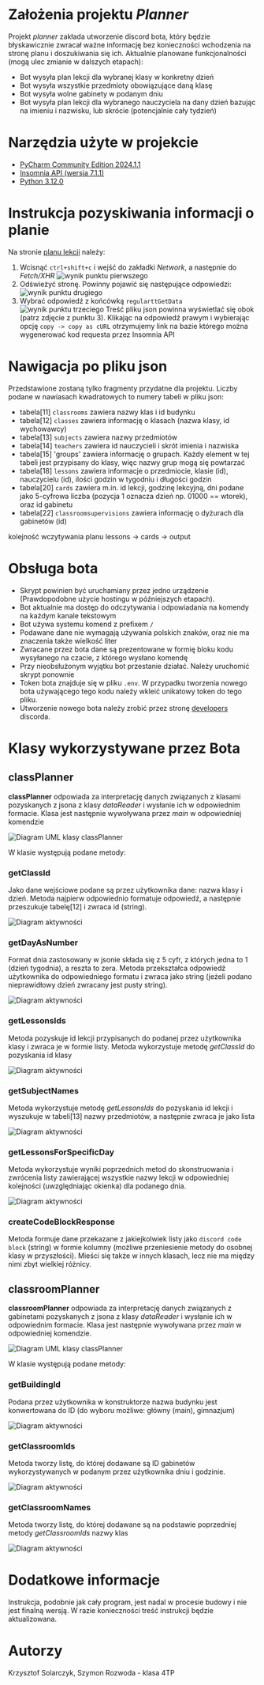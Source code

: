 # Założenia projektu *Planner*
Projekt *planner* zakłada utworzenie discord bota, który będzie błyskawicznie zwracał ważne informację bez konieczności wchodzenia na stronę planu i doszukiwania się ich. 
Aktualnie planowane funkcjonalności (mogą ulec zmianie w dalszych etapach):
* Bot wysyła plan lekcji dla wybranej klasy w konkretny dzień
* Bot wysyła wszystkie przedmioty obowiązujące daną klasę
* Bot wysyła wolne gabinety w podanym dniu
* Bot wysyła plan lekcji dla wybranego nauczyciela na dany dzień bazując na imieniu i nazwisku, lub skrócie (potencjalnie cały tydzień)


# Narzędzia użyte w projekcie
* [PyCharm Community Edition 2024.1.1](https://www.jetbrains.com/pycharm/download/other.html)
* [Insomnia API (wersja 7.1.1)](https://insomnia.rest/download)
* [Python 3.12.0](https://www.python.org/downloads/)

# Instrukcja pozyskiwania informacji o planie
Na stronie [planu lekcji](https://zsel.edupage.org/timetable/) należy:
1. Wcisnąć `ctrl+shift+c` i wejść do zakładki *Network*, a następnie do *Fetch/XHR*
![wynik punktu pierwszego](https://media.discordapp.net/attachments/809756120125538325/1247286969176821900/discordguide-1.png?ex=6668b482&is=66676302&hm=611577a169635a7e304691609cbb2007608ea3b1b2ddd641b5ece2714ead3b36&=&format=webp&quality=lossless&width=687&height=256)
2. Odświeżyć stronę. Powinny pojawić się następujące odpowiedzi:
![wynik punktu drugiego](https://media.discordapp.net/attachments/809756120125538325/1247287332328050708/image.png?ex=665f7a59&is=665e28d9&hm=177dede9437d75d21f79554b6466d1dff60443cc46432b1719157b8a8c6dc61f&=&format=webp&quality=lossless&width=1236&height=522)
3. Wybrać odpowiedź z końcówką `regularttGetData`
![wynik punktu trzeciego](https://media.discordapp.net/attachments/809756120125538325/1247287642832502885/image.png?ex=665f7aa3&is=665e2923&hm=d600e745ed94f157c0889e2196675e25f3799551b3f9f2070631a2a949fbd0d1&=&format=webp&quality=lossless&width=1222&height=628)
Treść pliku json powinna wyświetlać się obok (patrz zdjęcie z punktu 3). Klikając na odpowiedź prawym i wybierając opcję `copy -> copy as cURL` otrzymujemy link na bazie którego można wygenerować kod requesta przez Insomnia API

# Nawigacja po pliku json
Przedstawione zostaną tylko fragmenty przydatne dla projektu. Liczby podane w nawiasach kwadratowych to numery tabeli w pliku json:
* tabela[11] `classrooms` zawiera nazwy klas i id budynku
* tabela[12] `classes` zawiera informację o klasach (nazwa klasy, id wychowawcy)
* tabela[13] `subjects` zawiera nazwy przedmiotów
* tabela[14] `teachers` zawiera id nauczycieli i skrót imienia i nazwiska
* tabela[15] 'groups' zawiera informację o grupach. Każdy element w tej tabeli jest przypisany do klasy, więc nazwy grup mogą się powtarzać
* tabela[18] `lessons` zawiera informacje o przedmiocie, klasie (id), nauczycielu (id), ilości godzin w tygodniu i długości godzin
* tabela[20] `cards` zawiera m.in. id lekcji, godzinę lekcyjną, dni podane jako 5-cyfrowa liczba (pozycja 1 oznacza dzień np. 01000 == wtorek), oraz id gabinetu
* tabela[22] `classroomsupervisions` zawiera informację o dyżurach dla gabinetów (id)

  
kolejność wczytywania planu lessons -> cards -> output


# Obsługa bota
* Skrypt powinien być uruchamiany przez jedno urządzenie (Prawdopodobne użycie hostingu w późniejszych etapach).
* Bot aktualnie ma dostęp do odczytywania i odpowiadania na komendy na każdym kanale tekstowym
* Bot używa systemu komend z prefixem `/`
* Podawane dane nie wymagają używania polskich znaków, oraz nie ma znaczenia także wielkość liter
* Zwracane przez bota dane są prezentowane w formię bloku kodu wysyłanego na czacie, z którego wysłano komendę
* Przy nieobsłużonym wyjątku bot przestanie działać. Należy uruchomić skrypt ponownie
* Token bota znajduje się w pliku `.env`. W przypadku tworzenia nowego bota używającego tego kodu należy wkleić unikatowy token do tego pliku.
* Utworzenie nowego bota należy zrobić przez stronę [developers](https://discord.com/developers/applications) discorda.

# Klasy wykorzystywane przez Bota
## classPlanner
**classPlanner** odpowiada za interpretację danych związanych z klasami pozyskanych z jsona z klasy *dataReader* i wysłanie ich w odpowiednim formacie. Klasa jest następnie wywoływana przez *main* w odpowiedniej komendzie

![Diagram UML klasy classPlanner](https://media.discordapp.net/attachments/809756120125538325/1247290242411790356/PP11IiOm48NtFKMM_S5Ue0kfLWH1YjW3X6aoIZHDoinqKSIxEzOQmMOHoBplumtfM81adMFb8Z2R_NwAa1AI-QYCdiOacB4rB7Iy2Tc3G6jyS7BCF6n_YBKX1R6sBkPL0IuxyOhIVrSz-FfYckjYwlmEjXiUrdb2EcMFo9oJMlmJnS3ocuthz8PE1gqyfSMyppGkwC9BSDhp3tE48DXdZxSnk_Tdv4KLh858bz-vij1drM7o-d5V.png?ex=6668b78f&is=6667660f&hm=9307fce4635c30eb7e1798c5e74e6823f6df68d6eaf04dae0eab9aac2022222d&=&format=webp&quality=lossless&width=420&height=287)

W klasie występują podane metody:
### getClassId
Jako dane wejściowe podane są przez użytkownika dane: nazwa klasy i dzień. Metoda najpierw odpowiednio formatuje odpowiedź, a następnie przeszukuje tabelę[12] i zwraca id (string).

![Diagram aktywności](https://media.discordapp.net/attachments/809756120125538325/1247295081564733633/FP0nSiCW44LxJl4xf2j8HTogoQJFk5XBQtib30oiHcFrEKJkuuE58Obe-0pl3uyzPQMawyEP6aptaVRdBMZOo0jZT9JpEpsuDztWPPp9oKvb-xqP9ioq1CGrwnEZlBvklKaScTG0tQ2SAXpJpZkKBknUtx2rozds1f0hckCLp9mL6-JJ-dAqvxSMUcUFHcbf3SggWb5orIkSJFQCAVpxz1Mw9AQb9FQJNF-4iDt5CPhIQqsNMDVaZrRvVOZcLFWoYXy0.png?ex=6668bc11&is=66676a91&hm=788fe4412925bca3caf884e5a984715b630a23520c18a6b6834d9a47e48cb1cc&=&format=webp&quality=lossless&width=337&height=662)

### getDayAsNumber
Format dnia zastosowany w jsonie składa się z 5 cyfr, z których jedna to 1 (dzień tygodnia), a reszta to zera. Metoda przekształca odpowiedź użytkownika do odpowiedniego formatu i zwraca jako string (jeżeli podano nieprawidłowy dzień zwracany jest pusty string).

![Diagram aktywności](https://media.discordapp.net/attachments/809756120125538325/1247296442343751720/RT512iCW40NGlQSON2MxPDiIo5Ma6Yf9DPW9eLaMUefUfxbNftKpCdMX7vp_4EmND0dNswH-GVa1Aclkq7MWvnYyixitnyEDkWQykW0Lch5M0AVaS4q1TDlGqcVbfiL1HOtlBMSsZ4dscT2qMG0eZ58vNYbQ8nNk49GT8PNMPTzCGlacuH6OFI4AS_RlvpzIegHcLB9YcWy6wmV5Cq_vpFk2SLOzPVhM3m00.png?ex=665f82d5&is=665e3155&hm=7ec0a7fe332d983e43c1ee3f9843471dd84aa3ed0d5d9577584a6e89b1d25443&=&format=webp&quality=lossless&width=1025&height=568)

### getLessonsIds
Metoda pozyskuje id lekcji przypisanych do podanej przez użytkownika klasy i zwraca je w formie listy. Metoda wykorzystuje metodę *getClassId* do pozyskania id klasy

![Diagram aktywności](https://media.discordapp.net/attachments/809756120125538325/1247299936005914785/JP0nJiGm44Lxd-9tIQwG5Am4JJew2hI5MS-oapLsv9aeIafkmNtWNeoyAq5bo_zzFSySH7tHvIEwUd7zcFWq-SYxjmEHH78QWs3orunv4QK9aKMtmVKlsvf_FdrYmZlfO_GYOsWxIvxBliqiDLgtnDS58UDq8mPNQ2Ql3kX7fL9DSzbfX_etYjzVQ6vYQGQ3-8psNiL4ebZ1hqrzuI3DyQ63NYYXLN_jZ0VwfnogspWEpT7aVwCCXb0AVBv_0-k58w4rldDz8LrA-a-BvjaTh65R-WK0.png?ex=665f8616&is=665e3496&hm=ec14cd98c3bef2c2bbe52d9ed8ff23f8707a3af6c8868a1c5bc8b9def61ccb55&=&format=webp&quality=lossless&width=328&height=662)

### getSubjectNames
Metoda wykorzystuje metodę *getLessonsIds* do pozyskania id lekcji i wyszukuje w tabeli[13] nazwy przedmiotów, a następnie zwraca je jako lista

![Diagram aktywności](https://media.discordapp.net/attachments/809756120125538325/1247298674825101393/VP0_JiCm5CPtd-BRabuXKKK7bae8iJ4W1hTvfKuSE_9xLfICt8BxmBqmYLMWGcI9xU_Fxzax5XqazbOj2rKzJgF_UDNE45v8xeZPEzutN6vgLJs4UHeCB-euETD5D1vsCILFSkoTERRQcbcd7pWUMZhAlUw9qUhEOuWirC8QbgbMWGRIee1gBnIMo11ccY7wGFRz3SNQpKMTJEQ4qZmLfYcUqH8Bnc_qpGPo9eTITBTHID-b6_YdFq-u0e0LqcR8Tel4ovQlasjABh_rpV8aAUTqJodP-5ztho_UGo3TvHsvnfn-p8hnR2oXJ5MfFCj_I5KWYS5T4LZye7Of57lx2G00.png?ex=665f84e9&is=665e3369&hm=56b536f9e63340fd8944e887e4710e043ece9dc8f046dd302363c58343e6dd3c&=&format=webp&quality=lossless&width=290&height=661)

### getLessonsForSpecificDay
Metoda wykorzystuje wyniki poprzednich metod do skonstruowania i zwrócenia listy zawierającej wszystkie nazwy lekcji w odpowiedniej kolejności (uwzględniając okienka) dla podanego dnia.

![Diagram aktywności](https://media.discordapp.net/attachments/809756120125538325/1247301527060615238/nLJ1YjH04BtdAzujCuZWNYVike880w8U50_37cgcQtSgoNI7xWuXVHpm8sG_mqzmyrzsqgiEHXP5P4zfwbNLUw-goANpP7rxgBFfaQtMMdObrH8eVh0thNKegJ9uLcIhZtrdXYDfOTomVqdz2_UcFMpPBfOHVMT3tuYRuAxNKhLG1ehwMULhTivejrRkWS9wIeevHMQvOV8Pi5fxjfEonWOEyBJb-kupyXrPvV8Y0-GQ2zdaaTRbLpW_7mN0M0g8qTHJL4HATXxTJvRdI_WzQomyLSiC07wm0WymfmQ96qZy9qn9Gxd9fsVIeVsOqR0L4uDBNAGvpnGauW_EKoUiXK_NCMloP0f58jLQyc9qWjo8FSNPTtcibLoVs4EtbvgnqC8ZPuBdqA-7SU_wbR7lznmF8Ocg9Mg5WHgExOqPRdToBpcC3YoLTvzs16KE_N1RwnukLC8rUuHjgqn7CHGORZX-_T8XVnj1NPdyiVP_ClcPtyri_d76LsaAHZKc..png?ex=665f8791&is=665e3611&hm=420a490a0377274fd6ad9bf5043ea8adfe51f9bde37b28dc7bf509475116c739&=&format=webp&quality=lossless&width=322&height=662)

### createCodeBlockResponse
Metoda formuje dane przekazane z jakiejkolwiek listy jako `discord code block` (string) w formie kolumny (możliwe przeniesienie metody do osobnej klasy w przyszłości).
Mieści się także w innych klasach, lecz nie ma między nimi zbyt wielkiej różnicy.

## classroomPlanner
**classroomPlanner** odpowiada za interpretację danych związanych z gabinetami pozyskanych z jsona z klasy *dataReader* i wysłanie ich w odpowiednim formacie. Klasa jest następnie wywoływana przez *main* w odpowiedniej komendzie.

![Diagram UML klasy classPlanner](https://images-ext-1.discordapp.net/external/E8kcn_6FDg7rJtDsrrhUM_zMdlj7AxVT9yIXjqzxk9A/https/cdn-0.plantuml.com/plantuml/png/RO_DIiKm48NtUOfPzgA-G5UNUrS54N4h4iRCK8FvaPd9eeZlheqjM70JCjzt3icSrL2ivUHSIAWA_PHQipucB8K5FXt07GWheU4858DrGhYC4Clly5QRZA0cVNfjCL4iyqvkmFjOeda_xAtRhTAlX_of5sQsoqOd6axTxEAw_d4YNV5zL7l-SIy7kIxmW9d_YGHXDBvMuakguVs9zQCMvG55SFaJtfxySkxCXLfEtm00?format=webp&width=457&height=267)

W klasie występują podane metody:
### getBuildingId
Podana przez użytkownika w konstruktorze nazwa budynku jest konwertowana do ID (do wyboru możliwe: główny (main), gimnazjum)

![Diagram aktywności](https://images-ext-1.discordapp.net/external/n1EhjzzgDTRwrAL-GMJFCce_uFm9XMvyDF9In1VbZDk/https/cdn-0.plantuml.com/plantuml/png/VP2nJeSm4CRtUufB9t0mqH52mkRcucPSshHWeRsIqeP0c5ny83PNvBr4msBoX_7kTx_lag_i0_SXMWCmFsqVwpBGECFV4hANplD1Rb_edPnuWoBAaTgOWwumwPMfxaNKHcggiIYGrOVFq4JnHZSEZBl2bcjYAOPtHPW4tgQ0cBqEVbs-Fv7TFR0SbEdLoNDjYKzDj1S9ZzS9tWd3p_L3neIq-aUU7QcTaTJLtfph0Cfz-Etq1m00?format=webp&width=911&height=351)

### getClassroomIds
Metoda tworzy listę, do której dodawane są ID gabinetów wykorzystywanych w podanym przez użytkownika dniu i godzinie.

![Diagram aktywności](https://images-ext-1.discordapp.net/external/IFgvuUCeoiyOOYhh7g-Ujq0hf8Uz2q3YwBu-0vbeLw0/https/cdn-0.plantuml.com/plantuml/png/NL0zZl8m5EnzYYd35K93yKcVwEXMelF6XhpWF4TvZY97LAjTxHau1qSWt6jD2D9k6akU6S-FDn9q6xhQANN-V_-uNNkEPpM1AjzhOYgghe8Z2UC5XTCYhVVrriXQzIKvYsmRR9iaZKTFjfL15oMCvbYKAv0Wwscy5BQQsVZY593l_7i21x1-s3SSPz6iMIk03iZUdc2ZfQiiZ8TXqY0SlHc8umgXj8miwDF35SZ_UQChaB4Sue5EElWMeXsbjzEKk5W2M2SM6PET7NQ-flidWkMvqYHYGmULpccvUbJxxOFAIa3JIR2BIlc-Rs_NyJkHKpYDNqSCh4_flzVgJ_PBkcZuZ9RW6wKswTBLxWS0?format=webp&width=647&height=628)

### getClassroomNames
Metoda tworzy listę, do której dodawane są na podstawie poprzedniej metody *getClassroomIds* nazwy klas

![Diagram aktywności](https://images-ext-1.discordapp.net/external/CHhiEFSD1Mu8hbsSWSGyHNn9vmwwGPt0MflR_Bs8pi8/https/cdn-0.plantuml.com/plantuml/png/TL4nRiCm3Dpr2ex95vmbGu72Iv6bIz15iPIQjamPfWn1HgQYGD-GTsJj5kTVPGmNBU3MWmVUKNV7stBGNUWRfzJfyVPslKHA9pKDLRRNI5XKVGKEEOndA9ncxhnlddHZUQEovo5nhIj0Ooca8zOw-0uElKbKz__X2LWxtAXOehEmoeFjHABr4D5sFEYY1ACf5UKQa64LSJmNjfhHz8qfW6pd3p8SWFJTNajf9isSZN3mA0g_rITn8BIovUpjCu7nFy5omo-4aF-L1rhDVMM5BnDq1karDsi8fILO1LsB9Vco1syaCUaXZkT9J1OMbmEmZYMy-9ZNThx1spi4IyiGbWmUbVodaodXifVMgcKX-zXTB-F70k3WMwMsyiIzwoy0?format=webp&width=645&height=662)


# Dodatkowe informacje
Instrukcja, podobnie jak cały program, jest nadal w procesie budowy i nie jest finalną wersją. W razie konieczności treść instrukcji będzie aktualizowana.

# Autorzy
Krzysztof Solarczyk, Szymon Rozwoda - klasa 4TP
